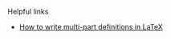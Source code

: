 
Helpful links

- [How to write multi-part definitions in LaTeX](https://www.johndcook.com/blog/2009/09/14/latex-multi-part-definitions/)